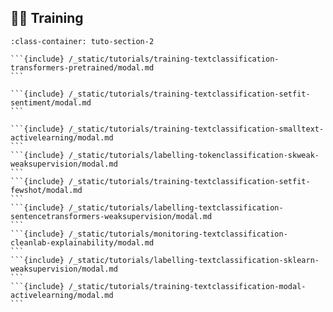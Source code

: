 ## 💪🏽 Training

````{grid} 1 1 2 2
:class-container: tuto-section-2

```{include} /_static/tutorials/training-textclassification-transformers-pretrained/modal.md
```

```{include} /_static/tutorials/training-textclassification-setfit-sentiment/modal.md
```

```{include} /_static/tutorials/training-textclassification-smalltext-activelearning/modal.md
```
```{include} /_static/tutorials/labelling-tokenclassification-skweak-weaksupervision/modal.md
```
```{include} /_static/tutorials/training-textclassification-setfit-fewshot/modal.md
```
```{include} /_static/tutorials/labelling-textclassification-sentencetransformers-weaksupervision/modal.md
```
```{include} /_static/tutorials/monitoring-textclassification-cleanlab-explainability/modal.md
```
```{include} /_static/tutorials/labelling-textclassification-sklearn-weaksupervision/modal.md
```
```{include} /_static/tutorials/training-textclassification-modal-activelearning/modal.md
```
````